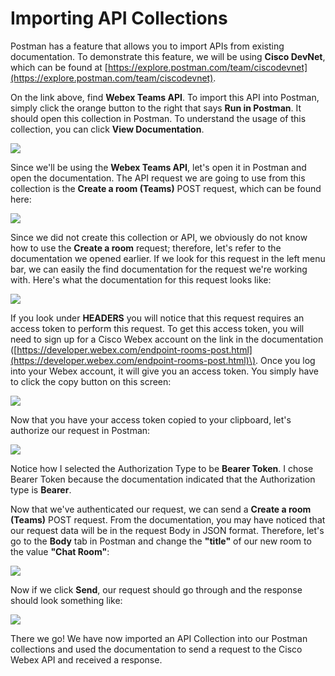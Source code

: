 # Importing API Collections

Postman has a feature that allows you to import APIs from existing documentation. To demonstrate this feature, we will be using **Cisco DevNet**, which can be found at [https://explore.postman.com/team/ciscodevnet](https://explore.postman.com/team/ciscodevnet).

On the link above, find **Webex Teams API**. To import this API into Postman, simply click the orange button to the right that says **Run in Postman**. It should open this collection in Postman. To understand the usage of this collection, you can click **View Documentation**.

![](https://i.imgur.com/dJNDLRz.jpg)

Since we'll be using the **Webex Teams API**, let's open it in Postman and open the documentation. The API request we are going to use from this collection is the **Create a room \(Teams\)** POST request, which can be found here:

![](https://i.imgur.com/QJmssZU.jpg)

Since we did not create this collection or API, we obviously do not know how to use the **Create a room** request; therefore, let's refer to the documentation we opened earlier. If we look for this request in the left menu bar, we can easily the find documentation for the request we're working with. Here's what the documentation for this request looks like:

![](https://i.imgur.com/ocwLn9q.jpg)

If you look under **HEADERS** you will notice that this request requires an access token to perform this request. To get this access token, you will need to sign up for a Cisco Webex account on the link in the documentation \([https://developer.webex.com/endpoint-rooms-post.html](https://developer.webex.com/endpoint-rooms-post.html)\). Once you log into your Webex account, it will give you an access token. You simply have to click the copy button on this screen:

![](https://i.imgur.com/N3x9SLC.jpg)

Now that you have your access token copied to your clipboard, let's authorize our request in Postman:

![](https://i.imgur.com/B6owvmc.jpg?1)

Notice how I selected the Authorization Type to be **Bearer Token**. I chose Bearer Token because the documentation indicated that the Authorization type is **Bearer**.

Now that we've authenticated our request, we can send a **Create a room \(Teams\)** POST request. From the documentation, you may have noticed that our request data will be in the request Body in JSON format. Therefore, let's go to the **Body** tab in Postman and change the **"title"** of our new room to the value **"Chat Room"**:

![](https://i.imgur.com/Oow9YWC.jpg?1)

Now if we click **Send**, our request should go through and the response should look something like:

![](https://i.imgur.com/YRWfy4f.jpg)

There we go! We have now imported an API Collection into our Postman collections and used the documentation to send a request to the Cisco Webex API and received a response.

